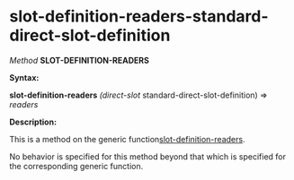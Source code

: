 slot-definition-readers-standard-direct-slot-definition
=======================================================

*Method* **SLOT-DEFINITION-READERS**

**Syntax:**

**slot-definition-readers** *(direct-slot* standard-direct-slot-definition) => *readers*

**Description:**

This is a method on the generic function[slot-definition-readers](/meta-object-protocol/slot-definition-readers).

No behavior is specified for this method beyond that which is specified for the corresponding generic function.
